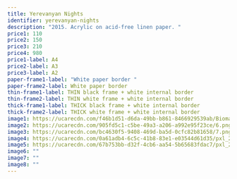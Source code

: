 ```yaml
---
title: Yerevanyan Nights
identifier: yerevanyan-nights
description: "2015. Acrylic on acid-free linen paper. "
price1: 110
price2: 150
price3: 210
price4: 980
price1-label: A4
price2-label: A3
price3-label: A2
paper-frame1-label: "White paper border "
paper-frame2-label: White paper border
thin-frame1-label: THIN black frame + white internal border
thin-frame2-label: THIN white frame + white internal border
thick-frame1-label: THICK black frame + white internal border
thick-frame2-label: THICK white frame + white internal border
image1: https://ucarecdn.com/f46b1d51-d6da-49bb-b861-8466929539ab/Biomass_v9.png
image2: https://ucarecdn.com/905fd5c1-c5be-49a3-a206-a992e95f23ce/6.png
image3: https://ucarecdn.com/bc4630f5-9408-469d-ba5d-0cfc82b81658/7.png
image4: https://ucarecdn.com/0a61adb4-6c5c-41b8-83e1-e03544d61d35/pxl_20210813_044738832.portrait.jpg
image5: https://ucarecdn.com/67b753bb-d32f-4cb6-aa54-5b65683fdac7/pxl_20210813_045606625.portrait.jpg
image6: ""
image7: ""
image8: ""
---
```

